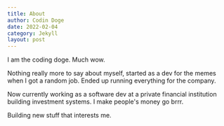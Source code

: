 ```yaml
---
title: About
author: Codin Doge
date: 2022-02-04
category: Jekyll
layout: post
---
```


I am the coding doge. Much wow.

Nothing really more to say about myself, started as a dev for the memes when I got a random job.
Ended up running everything for the company.

Now currently working as a software dev at a private financial institution building investment systems.
I make people's money go brrr.

Building new stuff that interests me.
